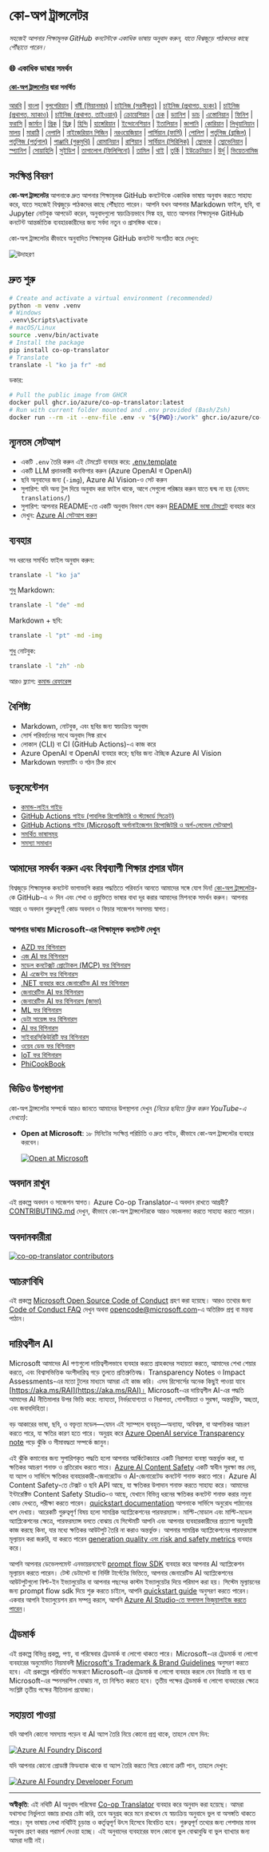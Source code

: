 <!--
CO_OP_TRANSLATOR_METADATA:
{
  "original_hash": "7593c1fad8734e4050b60fc3da614aa5",
  "translation_date": "2025-10-22T13:37:23+00:00",
  "source_file": "README.md",
  "language_code": "bn"
}
-->
# কো-অপ ট্রান্সলেটর

_সহজেই আপনার শিক্ষামূলক GitHub কনটেন্টকে একাধিক ভাষায় অনুবাদ করুন, যাতে বিশ্বজুড়ে পাঠকদের কাছে পৌঁছাতে পারেন।_

### 🌐 একাধিক ভাষার সমর্থন

#### [কো-অপ ট্রান্সলেটর](https://github.com/Azure/Co-op-Translator) দ্বারা সমর্থিত

<!-- CO-OP TRANSLATOR LANGUAGES TABLE START -->
[আরবি](../ar/README.md) | [বাংলা](./README.md) | [বুলগেরিয়ান](../bg/README.md) | [বর্মী (মিয়ানমার)](../my/README.md) | [চাইনিজ (সরলীকৃত)](../zh/README.md) | [চাইনিজ (প্রথাগত, হংকং)](../hk/README.md) | [চাইনিজ (প্রথাগত, ম্যাকাও)](../mo/README.md) | [চাইনিজ (প্রথাগত, তাইওয়ান)](../tw/README.md) | [ক্রোয়েশিয়ান](../hr/README.md) | [চেক](../cs/README.md) | [ড্যানিশ](../da/README.md) | [ডাচ](../nl/README.md) | [এস্তোনিয়ান](../et/README.md) | [ফিনিশ](../fi/README.md) | [ফরাসি](../fr/README.md) | [জার্মান](../de/README.md) | [গ্রিক](../el/README.md) | [হিব্রু](../he/README.md) | [হিন্দি](../hi/README.md) | [হাঙ্গেরিয়ান](../hu/README.md) | [ইন্দোনেশিয়ান](../id/README.md) | [ইতালিয়ান](../it/README.md) | [জাপানি](../ja/README.md) | [কোরিয়ান](../ko/README.md) | [লিথুয়ানিয়ান](../lt/README.md) | [মালয়](../ms/README.md) | [মারাঠি](../mr/README.md) | [নেপালি](../ne/README.md) | [নাইজেরিয়ান পিজিন](../pcm/README.md) | [নরওয়েজিয়ান](../no/README.md) | [পার্সিয়ান (ফার্সি)](../fa/README.md) | [পোলিশ](../pl/README.md) | [পর্তুগিজ (ব্রাজিল)](../br/README.md) | [পর্তুগিজ (পর্তুগাল)](../pt/README.md) | [পাঞ্জাবি (গুরুমুখি)](../pa/README.md) | [রোমানিয়ান](../ro/README.md) | [রাশিয়ান](../ru/README.md) | [সার্বিয়ান (সিরিলিক)](../sr/README.md) | [স্লোভাক](../sk/README.md) | [স্লোভেনিয়ান](../sl/README.md) | [স্প্যানিশ](../es/README.md) | [সোয়াহিলি](../sw/README.md) | [সুইডিশ](../sv/README.md) | [তাগালোগ (ফিলিপিনো)](../tl/README.md) | [তামিল](../ta/README.md) | [থাই](../th/README.md) | [তুর্কি](../tr/README.md) | [ইউক্রেনিয়ান](../uk/README.md) | [উর্দু](../ur/README.md) | [ভিয়েতনামিজ](../vi/README.md)
<!-- CO-OP TRANSLATOR LANGUAGES TABLE END -->

## সংক্ষিপ্ত বিবরণ

**কো-অপ ট্রান্সলেটর** আপনাকে দ্রুত আপনার শিক্ষামূলক GitHub কনটেন্টকে একাধিক ভাষায় অনুবাদ করতে সাহায্য করে, যাতে সহজেই বিশ্বজুড়ে পাঠকদের কাছে পৌঁছাতে পারেন। আপনি যখন আপনার Markdown ফাইল, ছবি, বা Jupyter নোটবুক আপডেট করেন, অনুবাদগুলো স্বয়ংক্রিয়ভাবে সিঙ্ক হয়, যাতে আপনার শিক্ষামূলক GitHub কনটেন্ট আন্তর্জাতিক ব্যবহারকারীদের জন্য সর্বদা নতুন ও প্রাসঙ্গিক থাকে।

কো-অপ ট্রান্সলেটর কীভাবে অনুবাদিত শিক্ষামূলক GitHub কনটেন্ট সংগঠিত করে দেখুন:

![উদাহরণ](../../translated_images/translation-ex.0c8aa6a7ee0aad2b35cddcc110c719baf0afc640e8c5a45540e6c166b9907d91.bn.png)

## দ্রুত শুরু

```bash
# Create and activate a virtual environment (recommended)
python -m venv .venv
# Windows
.venv\Scripts\activate
# macOS/Linux
source .venv/bin/activate
# Install the package
pip install co-op-translator
# Translate
translate -l "ko ja fr" -md
```

ডকার:

```bash
# Pull the public image from GHCR
docker pull ghcr.io/azure/co-op-translator:latest
# Run with current folder mounted and .env provided (Bash/Zsh)
docker run --rm -it --env-file .env -v "${PWD}:/work" ghcr.io/azure/co-op-translator:latest -l "ko ja fr" -md
```

## ন্যূনতম সেটআপ

- একটি `.env` তৈরি করুন এই টেমপ্লেট ব্যবহার করে: [.env.template](../../.env.template)
- একটি LLM প্রদানকারী কনফিগার করুন (Azure OpenAI বা OpenAI)
- ছবি অনুবাদের জন্য (`-img`), Azure AI Vision-ও সেট করুন
- সুপারিশ: যদি অন্য টুল দিয়ে অনুবাদ করা ফাইল থাকে, আগে সেগুলো পরিষ্কার করুন যাতে দ্বন্দ্ব না হয় (যেমন: `translations/`)
- সুপারিশ: আপনার README-তে একটি অনুবাদ বিভাগ যোগ করুন [README ভাষা টেমপ্লেট](./README_languages_template.md) ব্যবহার করে
- দেখুন: [Azure AI সেটআপ করুন](./getting_started/set-up-azure-ai.md)

## ব্যবহার

সব ধরনের সমর্থিত ফাইল অনুবাদ করুন:

```bash
translate -l "ko ja"
```

শুধু Markdown:

```bash
translate -l "de" -md
```

Markdown + ছবি:

```bash
translate -l "pt" -md -img
```

শুধু নোটবুক:

```bash
translate -l "zh" -nb
```

আরও ফ্ল্যাগ: [কমান্ড রেফারেন্স](./getting_started/command-reference.md)

## বৈশিষ্ট্য

- Markdown, নোটবুক, এবং ছবির জন্য স্বয়ংক্রিয় অনুবাদ
- সোর্স পরিবর্তনের সাথে অনুবাদ সিঙ্ক রাখে
- লোকাল (CLI) বা CI (GitHub Actions)-এ কাজ করে
- Azure OpenAI বা OpenAI ব্যবহার করে; ছবির জন্য ঐচ্ছিক Azure AI Vision
- Markdown ফরম্যাটিং ও গঠন ঠিক রাখে

## ডকুমেন্টেশন

- [কমান্ড-লাইন গাইড](./getting_started/command-line-guide/command-line-guide.md)
- [GitHub Actions গাইড (পাবলিক রিপোজিটরি ও স্ট্যান্ডার্ড সিক্রেট)](./getting_started/github-actions-guide/github-actions-guide-public.md)
- [GitHub Actions গাইড (Microsoft অর্গানাইজেশন রিপোজিটরি ও অর্গ-লেভেল সেটআপ)](./getting_started/github-actions-guide/github-actions-guide-org.md)
- [সমর্থিত ভাষাসমূহ](./getting_started/supported-languages.md)
- [সমস্যা সমাধান](./getting_started/troubleshooting.md)

## আমাদের সমর্থন করুন এবং বিশ্বব্যাপী শিক্ষার প্রসার ঘটান

বিশ্বজুড়ে শিক্ষামূলক কনটেন্ট ভাগাভাগি করার পদ্ধতিতে পরিবর্তন আনতে আমাদের সঙ্গে যোগ দিন! [কো-অপ ট্রান্সলেটর](https://github.com/azure/co-op-translator)-কে GitHub-এ ⭐ দিন এবং শেখা ও প্রযুক্তিতে ভাষার বাধা দূর করার আমাদের মিশনকে সমর্থন করুন। আপনার আগ্রহ ও অবদান গুরুত্বপূর্ণ! কোড অবদান ও ফিচার সাজেশন সবসময় স্বাগত।

### আপনার ভাষায় Microsoft-এর শিক্ষামূলক কনটেন্ট দেখুন

- [AZD ফর বিগিনারস](https://github.com/microsoft/AZD-for-beginners)
- [এজ AI ফর বিগিনারস](https://github.com/microsoft/edgeai-for-beginners)
- [মডেল কনটেক্সট প্রোটোকল (MCP) ফর বিগিনারস](https://github.com/microsoft/mcp-for-beginners)
- [AI এজেন্টস ফর বিগিনারস](https://github.com/microsoft/ai-agents-for-beginners)
- [.NET ব্যবহার করে জেনারেটিভ AI ফর বিগিনারস](https://github.com/microsoft/Generative-AI-for-beginners-dotnet)
- [জেনারেটিভ AI ফর বিগিনারস](https://github.com/microsoft/generative-ai-for-beginners)
- [জেনারেটিভ AI ফর বিগিনারস (জাভা)](https://github.com/microsoft/generative-ai-for-beginners-java)
- [ML ফর বিগিনারস](https://aka.ms/ml-beginners)
- [ডেটা সায়েন্স ফর বিগিনারস](https://aka.ms/datascience-beginners)
- [AI ফর বিগিনারস](https://aka.ms/ai-beginners)
- [সাইবারসিকিউরিটি ফর বিগিনারস](https://github.com/microsoft/Security-101)
- [ওয়েব ডেভ ফর বিগিনারস](https://aka.ms/webdev-beginners)
- [IoT ফর বিগিনারস](https://aka.ms/iot-beginners)
- [PhiCookBook](https://github.com/microsoft/PhiCookBook)

## ভিডিও উপস্থাপনা

কো-অপ ট্রান্সলেটর সম্পর্কে আরও জানতে আমাদের উপস্থাপনা দেখুন _(নিচের ছবিতে ক্লিক করুন YouTube-এ দেখতে)_:

- **Open at Microsoft**: ১৮ মিনিটের সংক্ষিপ্ত পরিচিতি ও দ্রুত গাইড, কীভাবে কো-অপ ট্রান্সলেটর ব্যবহার করবেন।

  [![Open at Microsoft](../../translated_images/open-ms-thumbnail.946b356b89bc5f0e33dcebb852f7926b98c33f54c1a49ce01c36ae7f35e2443a.bn.jpg)](https://www.youtube.com/watch?v=jX_swfH_KNU)

## অবদান রাখুন

এই প্রকল্পে অবদান ও সাজেশন স্বাগত। Azure Co-op Translator-এ অবদান রাখতে আগ্রহী? [CONTRIBUTING.md](./CONTRIBUTING.md) দেখুন, কীভাবে কো-অপ ট্রান্সলেটরকে আরও সহজলভ্য করতে সাহায্য করতে পারেন।

## অবদানকারীরা

[![co-op-translator contributors](https://contrib.rocks/image?repo=Azure/co-op-translator)](https://github.com/Azure/co-op-translator/graphs/contributors)

## আচরণবিধি

এই প্রকল্পে [Microsoft Open Source Code of Conduct](https://opensource.microsoft.com/codeofconduct/) গ্রহণ করা হয়েছে।
আরও তথ্যের জন্য [Code of Conduct FAQ](https://opensource.microsoft.com/codeofconduct/faq/) দেখুন অথবা
[opencode@microsoft.com](mailto:opencode@microsoft.com)-এ অতিরিক্ত প্রশ্ন বা মন্তব্য পাঠান।

## দায়িত্বশীল AI

Microsoft আমাদের AI পণ্যগুলো দায়িত্বশীলভাবে ব্যবহার করতে গ্রাহকদের সহায়তা করতে, আমাদের শেখা শেয়ার করতে, এবং বিশ্বাসভিত্তিক অংশীদারিত্ব গড়ে তুলতে প্রতিশ্রুতিবদ্ধ। Transparency Notes ও Impact Assessments-এর মতো টুলের মাধ্যমে আমরা এই কাজ করি। এসব রিসোর্সের অনেক কিছুই পাওয়া যাবে [https://aka.ms/RAI](https://aka.ms/RAI)।
Microsoft-এর দায়িত্বশীল AI-এর পদ্ধতি আমাদের AI নীতিমালার উপর ভিত্তি করে: ন্যায্যতা, নির্ভরযোগ্যতা ও নিরাপত্তা, গোপনীয়তা ও সুরক্ষা, অন্তর্ভুক্তি, স্বচ্ছতা, এবং জবাবদিহিতা।

বড় আকারের ভাষা, ছবি, ও বক্তৃতা মডেল—যেমন এই স্যাম্পলে ব্যবহৃত—অন্যায্য, অবিশ্বস্ত, বা আপত্তিকর আচরণ করতে পারে, যা ক্ষতির কারণ হতে পারে। অনুগ্রহ করে [Azure OpenAI service Transparency note](https://learn.microsoft.com/legal/cognitive-services/openai/transparency-note?tabs=text) পড়ে ঝুঁকি ও সীমাবদ্ধতা সম্পর্কে জানুন।

এই ঝুঁকি কমানোর জন্য সুপারিশকৃত পদ্ধতি হলো আপনার আর্কিটেকচারে একটি নিরাপত্তা ব্যবস্থা অন্তর্ভুক্ত করা, যা ক্ষতিকর আচরণ শনাক্ত ও প্রতিরোধ করতে পারে। [Azure AI Content Safety](https://learn.microsoft.com/azure/ai-services/content-safety/overview) একটি স্বাধীন সুরক্ষা স্তর দেয়, যা অ্যাপ ও সার্ভিসে ক্ষতিকর ব্যবহারকারী-জেনারেটেড ও AI-জেনারেটেড কনটেন্ট শনাক্ত করতে পারে। Azure AI Content Safety-তে টেক্সট ও ছবি API আছে, যা ক্ষতিকর উপাদান শনাক্ত করতে সাহায্য করে। আমাদের ইন্টারেক্টিভ Content Safety Studio-ও আছে, যেখানে বিভিন্ন ধরনের ক্ষতিকর কনটেন্ট শনাক্ত করার নমুনা কোড দেখতে, পরীক্ষা করতে পারেন। [quickstart documentation](https://learn.microsoft.com/azure/ai-services/content-safety/quickstart-text?tabs=visual-studio%2Clinux&pivots=programming-language-rest) আপনাকে সার্ভিসে অনুরোধ পাঠানোর ধাপ দেখায়।
আরেকটি গুরুত্বপূর্ণ বিষয় হলো সামগ্রিক অ্যাপ্লিকেশনের পারফরম্যান্স। মাল্টি-মোডাল এবং মাল্টি-মডেল অ্যাপ্লিকেশনের ক্ষেত্রে, পারফরম্যান্স বলতে বোঝায় যে সিস্টেমটি আপনি এবং আপনার ব্যবহারকারীদের প্রত্যাশা অনুযায়ী কাজ করছে কিনা, যার মধ্যে ক্ষতিকর আউটপুট তৈরি না করাও অন্তর্ভুক্ত। আপনার সামগ্রিক অ্যাপ্লিকেশনের পারফরম্যান্স মূল্যায়ন করা জরুরি, যা করতে পারেন [generation quality এবং risk and safety metrics](https://learn.microsoft.com/azure/ai-studio/concepts/evaluation-metrics-built-in) ব্যবহার করে।

আপনি আপনার ডেভেলপমেন্ট এনভায়রনমেন্টে [prompt flow SDK](https://microsoft.github.io/promptflow/index.html) ব্যবহার করে আপনার AI অ্যাপ্লিকেশন মূল্যায়ন করতে পারেন। টেস্ট ডেটাসেট বা নির্দিষ্ট টার্গেটের ভিত্তিতে, আপনার জেনারেটিভ AI অ্যাপ্লিকেশনের আউটপুটগুলো বিল্ট-ইন ইভ্যালুয়েটর বা আপনার পছন্দের কাস্টম ইভ্যালুয়েটর দিয়ে পরিমাপ করা হয়। সিস্টেম মূল্যায়নের জন্য prompt flow sdk দিয়ে শুরু করতে চাইলে, আপনি [quickstart guide](https://learn.microsoft.com/azure/ai-studio/how-to/develop/flow-evaluate-sdk) অনুসরণ করতে পারেন। একবার আপনি ইভ্যালুয়েশন রান সম্পন্ন করলে, আপনি [Azure AI Studio-তে ফলাফল ভিজুয়ালাইজ করতে পারেন](https://learn.microsoft.com/azure/ai-studio/how-to/evaluate-flow-results)।

## ট্রেডমার্ক

এই প্রকল্পে বিভিন্ন প্রকল্প, পণ্য, বা পরিষেবার ট্রেডমার্ক বা লোগো থাকতে পারে। Microsoft-এর ট্রেডমার্ক বা লোগো ব্যবহারের অনুমোদিত নিয়মাবলী [Microsoft's Trademark & Brand Guidelines](https://www.microsoft.com/en-us/legal/intellectualproperty/trademarks/usage/general) অনুসরণ করতে হবে।
এই প্রকল্পের পরিবর্তিত সংস্করণে Microsoft-এর ট্রেডমার্ক বা লোগো ব্যবহার করলে যেন বিভ্রান্তি না হয় বা Microsoft-এর স্পনসরশিপ বোঝায় না, তা নিশ্চিত করতে হবে।
তৃতীয় পক্ষের ট্রেডমার্ক বা লোগো ব্যবহারের ক্ষেত্রে সংশ্লিষ্ট তৃতীয় পক্ষের নীতিমালা প্রযোজ্য।

## সহায়তা পাওয়া

যদি আপনি কোনো সমস্যায় পড়েন বা AI অ্যাপ তৈরি নিয়ে কোনো প্রশ্ন থাকে, তাহলে যোগ দিন:

[![Azure AI Foundry Discord](https://img.shields.io/badge/Discord-Azure_AI_Foundry_Community_Discord-blue?style=for-the-badge&logo=discord&color=5865f2&logoColor=fff)](https://aka.ms/foundry/discord)

যদি আপনার কোনো প্রোডাক্ট ফিডব্যাক থাকে বা অ্যাপ তৈরি করতে গিয়ে কোনো ত্রুটি পান, তাহলে দেখুন:

[![Azure AI Foundry Developer Forum](https://img.shields.io/badge/GitHub-Azure_AI_Foundry_Developer_Forum-blue?style=for-the-badge&logo=github&color=000000&logoColor=fff)](https://aka.ms/foundry/forum)

---

**অস্বীকৃতি**:
এই নথিটি AI অনুবাদ পরিষেবা [Co-op Translator](https://github.com/Azure/co-op-translator) ব্যবহার করে অনুবাদ করা হয়েছে। আমরা যথাসাধ্য নির্ভুলতা বজায় রাখার চেষ্টা করি, তবে অনুগ্রহ করে মনে রাখবেন যে স্বয়ংক্রিয় অনুবাদে ভুল বা অসঙ্গতি থাকতে পারে। মূল ভাষায় লেখা নথিটিই চূড়ান্ত ও কর্তৃত্বপূর্ণ উৎস হিসেবে বিবেচিত হবে। গুরুত্বপূর্ণ তথ্যের জন্য পেশাদার মানব অনুবাদ গ্রহণ করার পরামর্শ দেওয়া হচ্ছে। এই অনুবাদের ব্যবহারের ফলে কোনো ভুল বোঝাবুঝি বা ভুল ব্যাখ্যার জন্য আমরা দায়ী নই।
